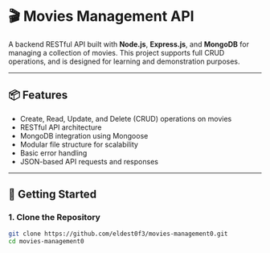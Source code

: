 # 🎬 Movies Management API

A backend RESTful API built with **Node.js**, **Express.js**, and **MongoDB** for managing a collection of movies. This project supports full CRUD operations, and is designed for learning and demonstration purposes.

---

## 📦 Features

- Create, Read, Update, and Delete (CRUD) operations on movies
- RESTful API architecture
- MongoDB integration using Mongoose
- Modular file structure for scalability
- Basic error handling
- JSON-based API requests and responses

---

## 🚀 Getting Started

### 1. Clone the Repository
```bash
git clone https://github.com/eldest0f3/movies-management0.git
cd movies-management0

